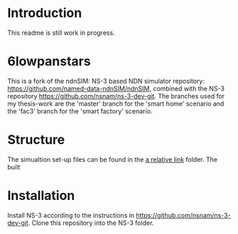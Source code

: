 # Introduction
This readme is still work in progress.

# 6lowpanstars
This is a fork of the ndnSIM: NS-3 based NDN simulator repository: https://github.com/named-data-ndnSIM/ndnSIM, combined with the NS-3 repository https://github.com/nsnam/ns-3-dev-git.
The branches used for my thesis-work are the 'master' branch for the 'smart home' scenario and the 'fac3' branch for the 'smart factory' scenario.

# Structure
The simualtion set-up files can be found in the [a relative link](scratch/wsn-iot-v1) folder. The built 

# Installation
Install NS-3 according to the instructions in https://github.com/nsnam/ns-3-dev-git.
Clone this repository into the NS-3 folder.




